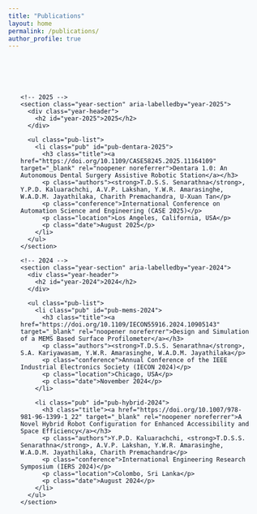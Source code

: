 ```yaml
---
title: "Publications"
layout: home
permalink: /publications/
author_profile: true
---
```

<html lang="en">
<head>
  <meta charset="utf-8" />
  <meta name="viewport" content="width=device-width,initial-scale=1" />
  <title>Publications — Sanjaya Senarathna</title>
  <style>
    :root{--bg:#f8fafc;--card:#ffffff;--muted:#586169;--accent:#0b5cff}
    html,body{height:100%;margin:0;font-family:Inter, system-ui, -apple-system, "Segoe UI", Roboto, "Helvetica Neue", Arial; background:var(--bg);color:#0b1220}
    .wrap{max-width:1100px;margin:48px auto;padding:24px}
    h1{font-size:1.6rem;margin:0 0 8px}
    p.lead{margin:0 0 24px;color:var(--muted)}

    .year-section{margin:28px 0}
    .year-header{display:flex;align-items:baseline;gap:12px}
    .year-header h2{margin:0;font-size:1.25rem}
    .pub-list{list-style:none;padding:0;margin:12px 0 0}

    .pub{background:var(--card);border-radius:12px;padding:16px 20px;margin:16px 0;box-shadow:0 4px 14px rgba(11,17,32,0.06)}
    .title{margin:0;font-weight:600}
    .title a{color:var(--accent);text-decoration:none}
    .title a:hover{text-decoration:underline}
    .authors{margin:0;color:var(--muted);font-size:0.9rem;line-height:1.2}
    .conference,.location,.date{margin:0;color:var(--muted);font-size:0.9rem;line-height:1.1}

    @media (max-width:520px){.wrap{padding:16px} .title{font-size:0.98rem}}
  </style>
</head>
<body>
  <main class="wrap" id="publications">

    <!-- 2025 -->
    <section class="year-section" aria-labelledby="year-2025">
      <div class="year-header">
        <h2 id="year-2025">2025</h2>
      </div>

      <ul class="pub-list">
        <li class="pub" id="pub-dentara-2025">
          <h3 class="title"><a href="https://doi.org/10.1109/CASE58245.2025.11164109" target="_blank" rel="noopener noreferrer">Dentara 1.0: An Autonomous Dental Surgery Assistive Robotic Station</a></h3>
          <p class="authors"><strong>T.D.S.S. Senarathna</strong>, Y.P.D. Kaluarachchi, A.V.P. Lakshan, Y.W.R. Amarasinghe, W.A.D.M. Jayathilaka, Charith Premachandra, U-Xuan Tan</p>
          <p class="conference">International Conference on Automation Science and Engineering (CASE 2025)</p>
          <p class="location">Los Angeles, California, USA</p>
          <p class="date">August 2025</p>
        </li>
      </ul>
    </section>

    <!-- 2024 -->
    <section class="year-section" aria-labelledby="year-2024">
      <div class="year-header">
        <h2 id="year-2024">2024</h2>
      </div>

      <ul class="pub-list">
        <li class="pub" id="pub-mems-2024">
          <h3 class="title"><a href="https://doi.org/10.1109/IECON55916.2024.10905143" target="_blank" rel="noopener noreferrer">Design and Simulation of a MEMS Based Surface Profilometer</a></h3>
          <p class="authors"><strong>T.D.S.S. Senarathna</strong>, S.A. Kariyawasam, Y.W.R. Amarasinghe, W.A.D.M. Jayathilaka</p>
          <p class="conference">Annual Conference of the IEEE Industrial Electronics Society (IECON 2024)</p>
          <p class="location">Chicago, USA</p>
          <p class="date">November 2024</p>
        </li>

        <li class="pub" id="pub-hybrid-2024">
          <h3 class="title"><a href="https://doi.org/10.1007/978-981-96-1399-1_22" target="_blank" rel="noopener noreferrer">A Novel Hybrid Robot Configuration for Enhanced Accessibility and Space Efficiency</a></h3>
          <p class="authors">Y.P.D. Kaluarachchi, <strong>T.D.S.S. Senarathna</strong>, A.V.P. Lakshan, Y.W.R. Amarasinghe, W.A.D.M. Jayathilaka, Charith Premachandra</p>
          <p class="conference">International Engineering Research Symposium (IERS 2024)</p>
          <p class="location">Colombo, Sri Lanka</p>
          <p class="date">August 2024</p>
        </li>
      </ul>
    </section>

  </main>
</body>
</html>
